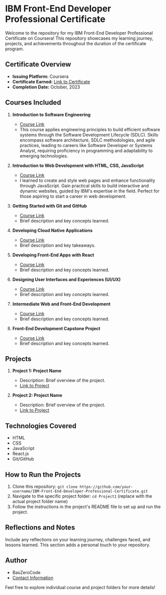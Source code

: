 # IBM Front-End Developer Professional Certificate

Welcome to the repository for my IBM Front-End Developer Professional Certificate on Coursera! This repository showcases my learning journey, projects, and achievements throughout the duration of the certificate program.

## Certificate Overview
- **Issuing Platform:** Coursera
- **Certificate Earned:** [Link to Certificate](replace-with-your-certificate-link)
- **Completion Date:** October, 2023

## Courses Included
1. **Introduction to Software Engineering**
   - [Course Link](https://www.coursera.org/learn/introduction-to-software-engineering?specialization=ibm-frontend-developer)
   - This course applies engineering principles to build efficient software systems through the Software Development Lifecycle (SDLC). Skills encompass software architecture, SDLC methodologies, and 
     agile practices, leading to careers like Software Developer or Systems Analyst, requiring proficiency in programming and adaptability to emerging technologies.

2. **Introduction to Web Development with HTML, CSS, JavaScript**
   - [Course Link](https://www.coursera.org/learn/introduction-to-web-development-with-html-css-javacript?specialization=ibm-frontend-developer)
   - I learned to create and style web pages and enhance functionality through JavaScript. Gain practical skills to build interactive and dynamic websites, guided by IBM's expertise in the field. Perfect for those 
     aspiring to start a career in web development.

3. **Getting Started with Git and GitHub**
   - [Course Link](https://www.coursera.org/learn/getting-started-with-git-and-github?specialization=ibm-frontend-developer)
   - Brief description and key concepts learned.

4. **Developing Cloud Native Applications**
   - [Course Link](https://www.coursera.org/learn/developing-cloud-native-applications?specialization=ibm-frontend-developer)
   - Brief description and key takeaways.

5. **Developing Front-End Apps with React**
   - [Course Link](https://www.coursera.org/learn/developing-frontend-apps-with-react?specialization=ibm-frontend-developer)
   - Brief description and key concepts learned.

6. **Designing User Interfaces and Experiences (UI/UX)**
   - [Course Link](https://www.coursera.org/learn/designing-user-interfaces-and-experiences-uiux?specialization=ibm-frontend-developer)
   - Brief description and key concepts learned.

7. **Intermediate Web and Front-End Development**
   - [Course Link](https://www.coursera.org/learn/intermediate-web-and-front-end-development?specialization=ibm-frontend-developer)
   - Brief description and key concepts learned.

7. **Front-End Development Capstone Project**
   - [Course Link](https://www.coursera.org/learn/front-end-development-capstone-project?specialization=ibm-frontend-developer)
   - Brief description and key concepts learned.


## Projects
1. **Project 1: Project Name**
   - Description: Brief overview of the project.
   - [Link to Project](replace-with-project1-link)

2. **Project 2: Project Name**
   - Description: Brief overview of the project.
   - [Link to Project](replace-with-project2-link)

## Technologies Covered
- HTML
- CSS
- JavaScript
- React.js
- Git/GitHub

## How to Run the Projects
1. Clone this repository: `git clone https://github.com/your-username/IBM-Front-End-Developer-Professional-Certificate.git`
2. Navigate to the specific project folder: `cd Project1` (replace with the actual project folder name)
3. Follow the instructions in the project's README file to set up and run the project.

## Reflections and Notes
Include any reflections on your learning journey, challenges faced, and lessons learned. This section adds a personal touch to your repository.

## Author
- BasZeroCode
- [Contact Information](https://www.linkedin.com/in/muhd-abbas/)

Feel free to explore individual course and project folders for more details!
